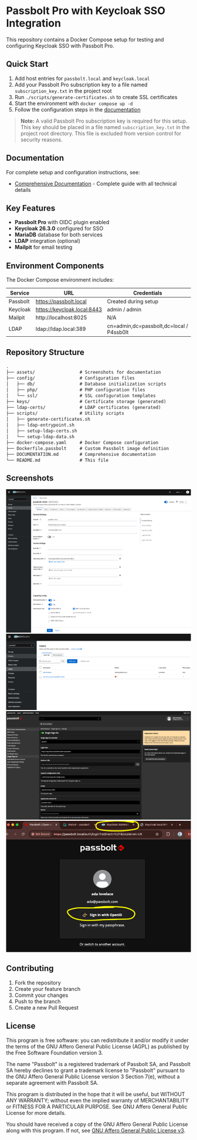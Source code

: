 # Passbolt Pro with Keycloak SSO Integration

This repository contains a Docker Compose setup for testing and configuring Keycloak SSO with Passbolt Pro.

## Quick Start

1. Add host entries for `passbolt.local` and `keycloak.local`
2. Add your Passbolt Pro subscription key to a file named `subscription_key.txt` in the project root
3. Run `./scripts/generate-certificates.sh` to create SSL certificates
4. Start the environment with `docker compose up -d`
5. Follow the configuration steps in the [documentation](./DOCUMENTATION.md)

> **Note:** A valid Passbolt Pro subscription key is required for this setup. This key should be placed in a file named `subscription_key.txt` in the project root directory. This file is excluded from version control for security reasons.

## Documentation

For complete setup and configuration instructions, see:

- [Comprehensive Documentation](./DOCUMENTATION.md) - Complete guide with all technical details

## Key Features

- **Passbolt Pro** with OIDC plugin enabled
- **Keycloak 26.3.0** configured for SSO
- **MariaDB** database for both services
- **LDAP** integration (optional)
- **Mailpit** for email testing

## Environment Components

The Docker Compose environment includes:

| Service   | URL                       | Credentials        |
|-----------|---------------------------|-------------------|
| Passbolt  | https://passbolt.local    | Created during setup |
| Keycloak  | https://keycloak.local:8443 | admin / admin    |
| Mailpit   | http://localhost:8025     | N/A               |
| LDAP      | ldap://ldap.local:389     | cn=admin,dc=passbolt,dc=local / P4ssb0lt |

## Repository Structure

```
.
├── assets/                 # Screenshots for documentation
├── config/                 # Configuration files
│   ├── db/                 # Database initialization scripts
│   ├── php/                # PHP configuration files
│   └── ssl/                # SSL configuration templates
├── keys/                   # Certificate storage (generated)
├── ldap-certs/             # LDAP certificates (generated)
├── scripts/                # Utility scripts
│   ├── generate-certificates.sh
│   ├── ldap-entrypoint.sh
│   ├── setup-ldap-certs.sh
│   └── setup-ldap-data.sh
├── docker-compose.yaml     # Docker Compose configuration
├── Dockerfile.passbolt     # Custom Passbolt image definition
├── DOCUMENTATION.md        # Comprehensive documentation
└── README.md               # This file
```

## Screenshots

![keycloak client](./assets/keycloak_client.png)
![keycloak_user.png](./assets/keycloak_user.png)
![passbolt_config.png](./assets/passbolt_config.png)
![passbolt_oidc_login.png](./assets/passbolt_oidc_login.png)

## Contributing

1. Fork the repository
2. Create your feature branch
3. Commit your changes
4. Push to the branch
5. Create a new Pull Request

## License

This program is free software: you can redistribute it and/or modify it under the terms of the GNU Affero General Public License (AGPL) as published by the Free Software Foundation version 3.

The name "Passbolt" is a registered trademark of Passbolt SA, and Passbolt SA hereby declines to grant a trademark license to "Passbolt" pursuant to the GNU Affero General Public License version 3 Section 7(e), without a separate agreement with Passbolt SA.

This program is distributed in the hope that it will be useful, but WITHOUT ANY WARRANTY; without even the implied warranty of MERCHANTABILITY or FITNESS FOR A PARTICULAR PURPOSE. See GNU Affero General Public License for more details.

You should have received a copy of the GNU Affero General Public License along with this program. If not, see [GNU Affero General Public License v3](https://www.gnu.org/licenses/agpl-3.0.html).
